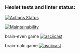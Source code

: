 ### Hexlet tests and linter status:
[![Actions Status](https://github.com/AnastasiyaBobko/python-project-49/workflows/hexlet-check/badge.svg)](https://github.com/AnastasiyaBobko/python-project-49/actions)


[![Maintainability](https://api.codeclimate.com/v1/badges/87ff9a8fa7337650aafe/maintainability)](https://codeclimate.com/github/AnastasiyaBobko/python-project-49/maintainability)

brain-even game
[![asciicast](https://asciinema.org/a/582521.png)](https://asciinema.org/a/582521)

brain-calc game
[![asciicast](https://asciinema.org/a/582790.png)](https://asciinema.org/a/582790)

